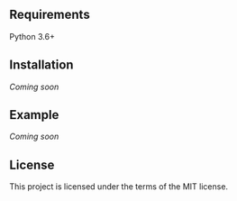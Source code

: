 ## Requirements

Python 3.6+

## Installation

*Coming soon*

## Example

*Coming soon*

## License

This project is licensed under the terms of the MIT license.
